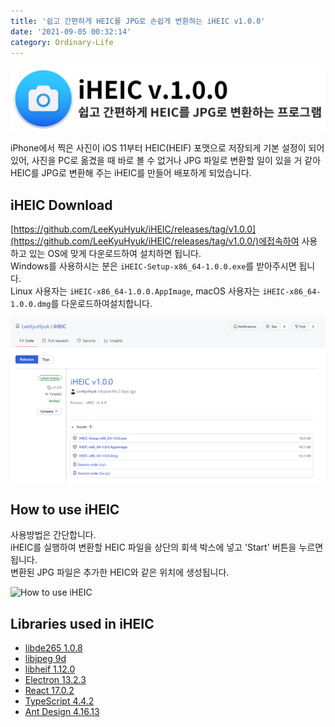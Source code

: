 ```yaml
---
title: '쉽고 간편하게 HEIC를 JPG로 손쉽게 변환하는 iHEIC v1.0.0'
date: '2021-09-05 00:32:14'
category: Ordinary-Life
---
```


![iHEIC v1.0.0](/assets/image/2021-09-06-iHEIC-v1.0.0/2021-09-06-iHEIC-v1.0.0_1.png)

iPhone에서 찍은 사진이 iOS 11부터 HEIC(HEIF) 포맷으로 저장되게 기본 설정이 되어있어, 사진을 PC로 옮겼을 때 바로 볼 수 없거나 JPG 파일로 변환할 일이 있을 거 같아 HEIC를 JPG로 변환해 주는 iHEIC를 만들어 배포하게 되었습니다.

## iHEIC Download

[https://github.com/LeeKyuHyuk/iHEIC/releases/tag/v1.0.0](https://github.com/LeeKyuHyuk/iHEIC/releases/tag/v1.0.0/)에접속하여 사용하고 있는 OS에 맞게 다운로드하여 설치하면 됩니다.  
Windows를 사용하시는 분은 `iHEIC-Setup-x86_64-1.0.0.exe`를 받아주시면 됩니다.  
Linux 사용자는 `iHEIC-x86_64-1.0.0.AppImage`, macOS 사용자는 `iHEIC-x86_64-1.0.0.dmg`를 다운로드하여설치합니다.

![iHEIC v1.0.0](/assets/image/2021-09-06-iHEIC-v1.0.0/2021-09-06-iHEIC-v1.0.0_2.png)

## How to use iHEIC

사용방법은 간단합니다.  
iHEIC를 실행하여 변환할 HEIC 파일을 상단의 회색 박스에 넣고 'Start' 버튼을 누르면 됩니다.  
변환된 JPG 파일은 추가한 HEIC와 같은 위치에 생성됩니다.

![How to use iHEIC](/assets/image/2021-09-06-iHEIC-Development-Story/2021-09-06-iHEIC-Development-Story_1.gif)

## Libraries used in iHEIC

- [libde265 1.0.8](https://github.com/strukturag/libde265/releases/tag/v1.0.8)
- [libjpeg 9d](https://ijg.org/)
- [libheif 1.12.0](https://github.com/strukturag/libheif/releases/tag/v1.12.0)
- [Electron 13.2.3](https://www.npmjs.com/package/electron)
- [React 17.0.2](https://www.npmjs.com/package/react)
- [TypeScript 4.4.2](https://www.npmjs.com/package/typescript)
- [Ant Design 4.16.13](https://www.npmjs.com/package/antd)
